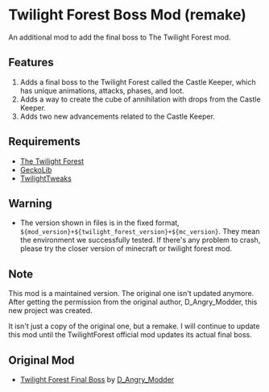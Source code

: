 # Twilight Forest Boss Mod (remake)

An additional mod to add the final boss to The Twilight Forest mod.

## Features

1. Adds a final boss to the Twilight Forest called the Castle Keeper, which has unique animations, attacks, phases, and loot.
2. Adds a way to create the cube of annihilation with drops from the Castle Keeper.
3. Adds two new advancements related to the Castle Keeper.

## Requirements
* [The Twilight Forest](https://www.curseforge.com/minecraft/mc-mods/the-twilight-forest)
* [GeckoLib](https://www.curseforge.com/minecraft/mc-mods/geckolib)
* [TwilightTweaks](https://www.curseforge.com/minecraft/mc-mods/twilight-tweaks)

## Warning

* The version shown in files is in the fixed format, `${mod_version}+${twilight_forest_version}+${mc_version}`. They mean the environment we successfully tested. If there's any problem to crash, please try the closer version of minecraft or twilight forest mod.

## Note

This mod is a maintained version.
The original one isn't updated anymore.
After getting the permission from the original author, D_Angry_Modder,
this new project was created.

It isn't just a copy of the original one, but a remake.
I will continue to update this mod until the TwilightForest official mod updates its actual final boss.

## Original Mod
* [Twilight Forest Final Boss](https://www.curseforge.com/minecraft/mc-mods/twilight-forest-final-boss) by [D_Angry_Modder](https://www.curseforge.com/members/d_angry_modder)